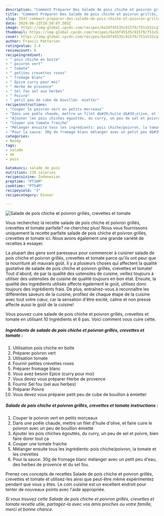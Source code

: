 ```yaml
---
description: "Comment Préparer Des Salade de pois chiche et poivron grillés, crevettes et tomate"
title: "Comment Préparer Des Salade de pois chiche et poivron grillés, crevettes et tomate"
slug: 3547-comment-preparer-des-salade-de-pois-chiche-et-poivron-grilles-crevettes-et-tomate
date: 2020-06-23T18:50:07.585Z
image: https://img-global.cpcdn.com/recipes/6a10f45535c91579/751x532cq70/salade-de-pois-chiche-et-poivron-grilles-crevettes-et-tomate-photo-principale-de-la-recette.jpg
thumbnail: https://img-global.cpcdn.com/recipes/6a10f45535c91579/751x532cq70/salade-de-pois-chiche-et-poivron-grilles-crevettes-et-tomate-photo-principale-de-la-recette.jpg
cover: https://img-global.cpcdn.com/recipes/6a10f45535c91579/751x532cq70/salade-de-pois-chiche-et-poivron-grilles-crevettes-et-tomate-photo-principale-de-la-recette.jpg
author: Francis Patterson
ratingvalue: 3.4
reviewcount: 8
recipeingredient:
- " pois chiche en boite"
- " poivron vert"
- " tomate"
- " petites crevettes roses"
- " fromage blanc"
- " Epice curry pour moi"
- " Herbe de provence"
- " Sel fou sel aux herbes"
- " Poivre"
- " petit peu de cube de bouillon  mietter"
recipeinstructions:
- "Couper le poivron vert en petits morceaux"
- "Dans une poêle chaude, mettre un filet d&#39;huile d&#39;olive, et faire cuire le poivron avec un peu de bouillon émietté"
- "Ajouter les pois chiches égouttés, du curry, un peu de sel et poivre, bien faire dorer tout ça"
- "Couper une tomate fraiche"
- "Mélanger ensuite tous les ingrédients: pois chiche/poivron, la tomate et les crevettes"
- "Pour la sauce: 30g de fromage blanc mélanger avec un petit peu d&#39;eau, des herbes de provence et du sel fou."
categories:
- Resep
tags:
- salade
- de
- pois

katakunci: salade de pois 
nutrition: 239 calories
recipecuisine: Indonesian
preptime: "PT16M"
cooktime: "PT54M"
recipeyield: "3"
recipecategory: Dinner

---
```



![Salade de pois chiche et poivron grillés, crevettes et tomate](https://img-global.cpcdn.com/recipes/6a10f45535c91579/751x532cq70/salade-de-pois-chiche-et-poivron-grilles-crevettes-et-tomate-photo-principale-de-la-recette.jpg)

Vous recherchez la recette salade de pois chiche et poivron grillés, crevettes et tomate parfaite? ne cherchez plus! Nous vous fournissons uniquement la recette parfaite salade de pois chiche et poivron grillés, crevettes et tomate ici. Nous avons également une grande variété de recettes à essayer.

La plupart des gens sont paresseux pour commencer à cuisiner salade de pois chiche et poivron grillés, crevettes et tomate parce qu'ils ont peur que la nourriture ait mauvais goût. Il y a plusieurs choses qui affectent la qualité gustative de salade de pois chiche et poivron grillés, crevettes et tomate! Tout d'abord, de par la qualité des ustensiles de cuisine, veillez toujours à utiliser des ustensiles de cuisine de qualité toujours en bon état. Ensuite, la qualité des ingrédients utilisés affecte également le goût, utilisez donc toujours des ingrédients frais. De plus, entraînez-vous à reconnaître les différentes saveurs de la cuisine, profitez de chaque étape de la cuisine avec tout votre cœur, car la sensation d'être excité, calme et non pressé affecte aussi le goût de la cuisine!

<!--inarticleads1-->

Vous pouvez cuire salade de pois chiche et poivron grillés, crevettes et tomate en utilisant 10 Ingrédients et 6 pas. Voici comment vous cuire cette.

##### Ingrédients de salade de pois chiche et poivron grillés, crevettes et tomate :

1. Utilisation  pois chiche en boite
1. Préparer  poivron vert
1. Utilisation  tomate
1. Fournir  petites crevettes roses
1. Préparer  fromage blanc
1. Vous avez besoin  Epice (curry pour moi)
1. Vous devez vous préparer  Herbe de provence
1. Fournir  Sel fou (sel aux herbes)
1. Préparer  Poivre
1. Vous devez vous préparer  petit peu de cube de bouillon à émietter




<!--inarticleads2-->

##### Salade de pois chiche et poivron grillés, crevettes et tomate instructions :

1. Couper le poivron vert en petits morceaux
1. Dans une poêle chaude, mettre un filet d&#39;huile d&#39;olive, et faire cuire le poivron avec un peu de bouillon émietté
1. Ajouter les pois chiches égouttés, du curry, un peu de sel et poivre, bien faire dorer tout ça
1. Couper une tomate fraiche
1. Mélanger ensuite tous les ingrédients: pois chiche/poivron, la tomate et les crevettes
1. Pour la sauce: 30g de fromage blanc mélanger avec un petit peu d&#39;eau, des herbes de provence et du sel fou.




<!--inarticleads1-->

<p>
Prenez ces concepts de recettes Salade de pois chiche et poivron grillés, crevettes et tomate et utilisez-les ainsi que peut-être même expérimentez pendant que vous y êtes. Le coin cuisine est un excellent endroit pour tenter de nouveaux points avec l'aide appropriée.
</p>

<p>
<i>Si vous trouvez cette Salade de pois chiche et poivron grillés, crevettes et tomate recette utile, partagez-la avec vos amis proches ou votre famille, merci et bonne chance.</i>
</p>
